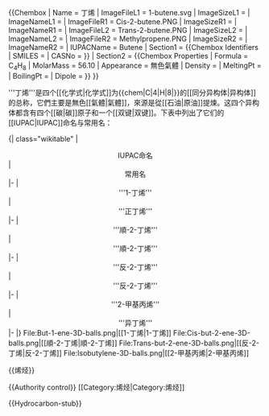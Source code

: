 {{Chembox
|   Name = 丁烯
|   ImageFileL1 = 1-butene.svg
|   ImageSizeL1 = 
|   ImageNameL1 = 
|   ImageFileR1 = Cis-2-butene.PNG
|   ImageSizeR1 = 
|   ImageNameR1 =
|   ImageFileL2 = Trans-2-butene.PNG
|   ImageSizeL2 = 
|   ImageNameL2 =
|   ImageFileR2 = Methylpropene.PNG
|   ImageSizeR2 = 
|   ImageNameR2 = 
|   IUPACName = Butene
| Section1 = {{Chembox Identifiers
|   SMILES = 
|   CASNo = 
  }}
| Section2 = {{Chembox Properties
|   Formula = C<sub>4</sub>H<sub>8</sub> 
|   MolarMass = 56.10 
|   Appearance = 無色氣體
|   Density = 
|   MeltingPt = 
|   BoilingPt = 
|   Dipole = 
}}
}}

'''丁烯'''是四个[[化学式|化学式]]为{{chem|C|4|H|8|}}的[[同分异构体|异构体]]的总称，它們主要是無色[[氣體|氣體]]，來源是從[[石油|原油]]提煉。这四个异构体都含有四个[[碳|碳]]原子和一个[[双键|双键]]。下表中列出了它们的[[IUPAC|IUPAC]]命名与常用名：

{| class="wikitable"
|<center>IUPAC命名</center>
|<center>常用名</center>
|-
|<center>'''1-丁烯'''</center>
|<center>'''正丁烯'''</center>
|-
|<center>'''順-2-丁烯'''</center>
|<center>'''順-2-丁烯'''</center>
|-
|<center>'''反-2-丁烯'''</center>
|<center>'''反-2-丁烯'''</center>
|-
|<center>'''2-甲基丙烯'''</center>
|<center>'''异丁烯'''</center>
|-
|}
<gallery>
File:But-1-ene-3D-balls.png|[[1-丁烯|1-丁烯]]
File:Cis-but-2-ene-3D-balls.png|[[順-2-丁烯|順-2-丁烯]]
File:Trans-but-2-ene-3D-balls.png|[[反-2-丁烯|反-2-丁烯]]
File:Isobutylene-3D-balls.png|[[2-甲基丙烯|2-甲基丙烯]]
</gallery>

{{烯烃}}

{{Authority control}}
[[Category:烯烃|Category:烯烃]]


{{Hydrocarbon-stub}}